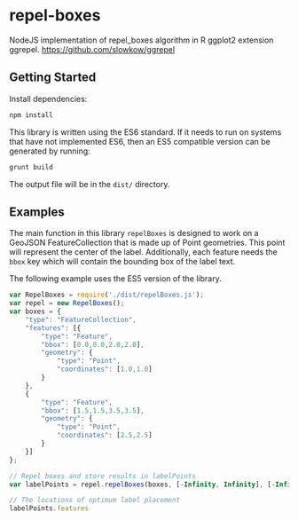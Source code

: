 # repel-boxes
NodeJS implementation of repel_boxes algorithm in R ggplot2 extension ggrepel. https://github.com/slowkow/ggrepel

## Getting Started

Install dependencies:

```bash
npm install
```

This library is written using the ES6 standard. If it needs to run on systems that have not implemented ES6, then an ES5 compatible version can be generated by running:

```bash
grunt build
```

The output file will be in the `dist/` directory.

## Examples

The main function in this library `repelBoxes` is designed to work on a GeoJSON FeatureCollection that is made up of Point geometries. This point will represent the center of the label. Additionally, each feature needs the `bbox` key which will contain the bounding box of the label text.

The following example uses the ES5 version of the library.
 
```javascript
var RepelBoxes = require('./dist/repelBoxes.js');
var repel = new RepelBoxes();
var boxes = {
	"type": "FeatureCollection",
	"features": [{
		"type": "Feature",
		"bbox": [0.0,0.0,2.0,2.0],
		"geometry": {
			"type": "Point",
			"coordinates": [1.0,1.0]
		}
	},
	{
		"type": "Feature",
		"bbox": [1.5,1.5,3.5,3.5],
		"geometry": {
			"type": "Point",
			"coordinates": [2.5,2.5]
		}
	}]
};

// Repel boxes and store results in labelPoints
var labelPoints = repel.repelBoxes(boxes, [-Infinity, Infinity], [-Infinity, Infinity], 0.001, 2000);

// The locations of optimum label placement
labelPoints.features
```
